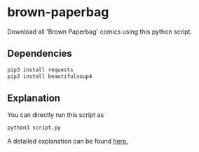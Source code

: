 # brown-paperbag
Download all 'Brown Paperbag' comics using this python script. 

## Dependencies
```bash
pip3 install requests
pip3 install beautifulsoup4
```
## Explanation
You can directly run this script as
```bash
python3 script.py
```
A detailed explanation can be found [here.](https://medium.com/@manakbisht/how-to-download-all-brown-paperbag-comics-using-python-5d8dbc6163b7?sk=4bfd923f76f3207256781946e993b28f)
